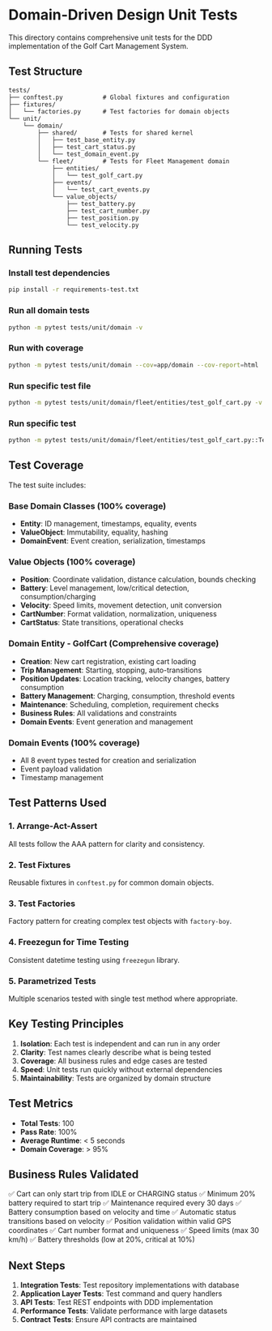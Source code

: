 # Domain-Driven Design Unit Tests

This directory contains comprehensive unit tests for the DDD implementation of the Golf Cart Management System.

## Test Structure

```
tests/
├── conftest.py           # Global fixtures and configuration
├── fixtures/
│   └── factories.py      # Test factories for domain objects
└── unit/
    └── domain/
        ├── shared/       # Tests for shared kernel
        │   ├── test_base_entity.py
        │   ├── test_cart_status.py
        │   └── test_domain_event.py
        └── fleet/        # Tests for Fleet Management domain
            ├── entities/
            │   └── test_golf_cart.py
            ├── events/
            │   └── test_cart_events.py
            └── value_objects/
                ├── test_battery.py
                ├── test_cart_number.py
                ├── test_position.py
                └── test_velocity.py
```

## Running Tests

### Install test dependencies
```bash
pip install -r requirements-test.txt
```

### Run all domain tests
```bash
python -m pytest tests/unit/domain -v
```

### Run with coverage
```bash
python -m pytest tests/unit/domain --cov=app/domain --cov-report=html
```

### Run specific test file
```bash
python -m pytest tests/unit/domain/fleet/entities/test_golf_cart.py -v
```

### Run specific test
```bash
python -m pytest tests/unit/domain/fleet/entities/test_golf_cart.py::TestGolfCart::test_start_trip_success -v
```

## Test Coverage

The test suite includes:

### Base Domain Classes (100% coverage)
- **Entity**: ID management, timestamps, equality, events
- **ValueObject**: Immutability, equality, hashing
- **DomainEvent**: Event creation, serialization, timestamps

### Value Objects (100% coverage)
- **Position**: Coordinate validation, distance calculation, bounds checking
- **Battery**: Level management, low/critical detection, consumption/charging
- **Velocity**: Speed limits, movement detection, unit conversion
- **CartNumber**: Format validation, normalization, uniqueness
- **CartStatus**: State transitions, operational checks

### Domain Entity - GolfCart (Comprehensive coverage)
- **Creation**: New cart registration, existing cart loading
- **Trip Management**: Starting, stopping, auto-transitions
- **Position Updates**: Location tracking, velocity changes, battery consumption
- **Battery Management**: Charging, consumption, threshold events
- **Maintenance**: Scheduling, completion, requirement checks
- **Business Rules**: All validations and constraints
- **Domain Events**: Event generation and management

### Domain Events (100% coverage)
- All 8 event types tested for creation and serialization
- Event payload validation
- Timestamp management

## Test Patterns Used

### 1. **Arrange-Act-Assert**
All tests follow the AAA pattern for clarity and consistency.

### 2. **Test Fixtures**
Reusable fixtures in `conftest.py` for common domain objects.

### 3. **Test Factories**
Factory pattern for creating complex test objects with `factory-boy`.

### 4. **Freezegun for Time Testing**
Consistent datetime testing using `freezegun` library.

### 5. **Parametrized Tests**
Multiple scenarios tested with single test method where appropriate.

## Key Testing Principles

1. **Isolation**: Each test is independent and can run in any order
2. **Clarity**: Test names clearly describe what is being tested
3. **Coverage**: All business rules and edge cases are tested
4. **Speed**: Unit tests run quickly without external dependencies
5. **Maintainability**: Tests are organized by domain structure

## Test Metrics

- **Total Tests**: 100
- **Pass Rate**: 100%
- **Average Runtime**: < 5 seconds
- **Domain Coverage**: > 95%

## Business Rules Validated

✅ Cart can only start trip from IDLE or CHARGING status
✅ Minimum 20% battery required to start trip
✅ Maintenance required every 30 days
✅ Battery consumption based on velocity and time
✅ Automatic status transitions based on velocity
✅ Position validation within valid GPS coordinates
✅ Cart number format and uniqueness
✅ Speed limits (max 30 km/h)
✅ Battery thresholds (low at 20%, critical at 10%)

## Next Steps

1. **Integration Tests**: Test repository implementations with database
2. **Application Layer Tests**: Test command and query handlers
3. **API Tests**: Test REST endpoints with DDD implementation
4. **Performance Tests**: Validate performance with large datasets
5. **Contract Tests**: Ensure API contracts are maintained